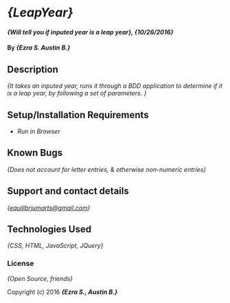 # _{LeapYear}_

#### _{Will tell you if inputed year is a leap year}, {10/26/2016}_

#### By _**{Ezra S. Austin B.}**_

## Description

_{It takes an inputed year, runs it through a BDD application to determine if it is a leap year, by following a set of parameters. }_

## Setup/Installation Requirements

* _Run in Browser_


## Known Bugs

_{Does not account for letter entries, & otherwise non-numeric entries}_

## Support and contact details

_{equilibriumarts@gmail.com}_

## Technologies Used

_{CSS, HTML, JavaScript, JQuery}_

### License

*{Open Source, friends}*

Copyright (c) 2016 **_{Ezra S., Austin B.}_**
